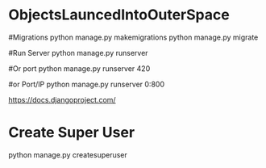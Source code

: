 # ObjectsLauncedIntoOuterSpace

#Migrations
python manage.py makemigrations
python manage.py migrate

#Run Server
python manage.py runserver

#Or port
python manage.py runserver 420

#or Port/IP
python manage.py runserver 0:800

https://docs.djangoproject.com/

# Create Super User
python manage.py createsuperuser

